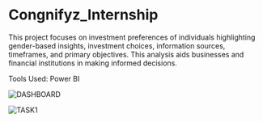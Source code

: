 # Congnifyz_Internship
This project focuses on investment preferences of individuals highlighting gender-based insights, investment choices, information sources, timeframes, and primary objectives. This analysis aids businesses and financial institutions in making informed decisions.

Tools Used:
Power BI

![DASHBOARD](https://github.com/user-attachments/assets/af316d83-df0b-403c-9a2f-51df7d545ccd)

![TASK1](https://github.com/user-attachments/assets/486da657-dbec-48ec-9224-4f3e36f10826)




